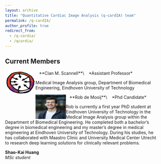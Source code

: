 ```yaml
---
layout: archive
title: "Quantitative Cardiac Image Analysis (q-cardIA) team"
permalink: /q-cardIA/
author_profile: true
redirect_from: 
  - /q-cardia/
  - /qcardia/
---
```



## Current Members

<img src="/images/combined-map.png" style="float:left" width="100" height="80" />
&nbsp;&nbsp;&nbsp;**Cian M. Scannell**\ 
&nbsp;&nbsp;&nbsp;*Assistant Professor*

Medical Image Analysis group, Department of Biomedical Engineering, Eindhoven University of Technology

<!-- **Rob de Mooij**&nbsp;&nbsp;&nbsp;&nbsp;&nbsp;&nbsp;&nbsp;&nbsp;&nbsp;&nbsp;&nbsp;&nbsp;<img src="/images/de_Mooij_Rob.png" width="80" height="55">    -->

<img src="/images/de_Mooij_Rob.png" style="float:left" width="100" height="80" />
&nbsp;&nbsp;&nbsp;**Rob de Mooij**\
&nbsp;&nbsp;&nbsp;*Phd Candidate*

Rob is currently a first year PhD student at Eindhoven University of Technology in the Medical Image Analysis group within the Department of Biomedical Engineering. 
He completed both a bachelor’s degree in biomedical engineering and my master’s degree in medical engineering at Eindhoven University of Technology. During his studies, he has collaborated with Maastro Clinic and University Medical Center Utrecht to research deep learning solutions for clinically relevant problems.

**Shao-Kai Huang**\
*MSc student*

